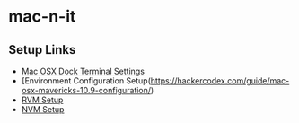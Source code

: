 # mac-n-it

## Setup Links


* [Mac OSX Dock Terminal Settings](http://www.makeuseof.com/tag/customise-mac-os-x-dock-hidden-terminal-commands/)
* [Environment Configuration Setup(https://hackercodex.com/guide/mac-osx-mavericks-10.9-configuration/)
* [RVM Setup](https://rvm.io/rvm/install)
* [NVM Setup](https://keymetrics.io/2015/02/03/installing-node-js-and-io-js-with-nvm/)

